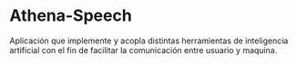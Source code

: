 # Athena-Speech
Aplicación que implemente y acopla distintas herramientas de inteligencia artificial con el fin de facilitar la comunicación entre usuario y maquina.
